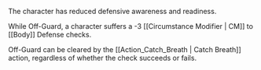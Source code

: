 The character has reduced defensive awareness and readiness.

While Off-Guard, a character suffers a -3 [[Circumstance Modifier | CM]] to [[Body]] Defense checks.

Off-Guard can be cleared by the [[Action_Catch_Breath | Catch Breath]] action, regardless of whether the check succeeds or fails.
